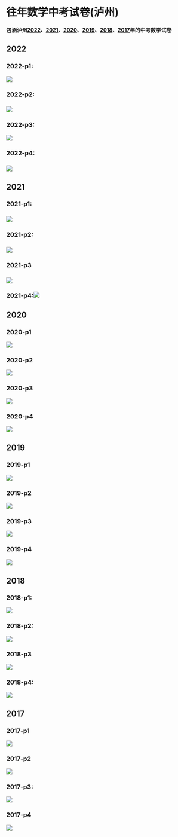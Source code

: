 # 往年数学中考试卷(泸州)

**包涵泸州[2022](/math/0-TestPaper.html#_2022)、[2021](/math/0-TestPaper.html#_2021)、[2020](/math/0-TestPaper.html#_2020)、[2019](/math/0-TestPaper.html#_2019)、[2018](/math/0-TestPaper.html#_2018)、[2017](/math/0-TestPaper.html#_2017)年的中考数学试卷**

## 2022

### 2022-p1:

![](https://p2.myzwq.com/i/PicGo/202301311127109.png)

### 2022-p2:

### ![](https://p2.myzwq.com/i/PicGo/202301311127040.png)

### 2022-p3:

![](https://p2.myzwq.com/i/PicGo/202301311128595.png)

### 2022-p4:

### ![](https://p2.myzwq.com/i/PicGo/202301311128812.png)

## 2021

### 2021-p1:

### ![](https://p2.myzwq.com/i/PicGo/202301311130240.jpg)

### 2021-p2:

### ![](https://p2.myzwq.com/i/PicGo/202301311130133.jpg)

### 2021-p3

### ![](https://p2.myzwq.com/i/PicGo/202301311130262.jpg)

### 2021-p4:![](https://p2.myzwq.com/i/PicGo/202301311130915.jpg)

## 2020

### 2020-p1

![](https://p2.myzwq.com/i/PicGo/202302011049579.png)

### 2020-p2

![](https://p2.myzwq.com/i/PicGo/202302011050362.png)

### 2020-p3

![](https://p2.myzwq.com/i/PicGo/202302011050992.png)
### 2020-p4

![](https://p2.myzwq.com/i/PicGo/202302011051039.png)

## 2019

### 2019-p1

![](https://p2.myzwq.com/i/PicGo/202302011057095.jpeg)

### 2019-p2

![](https://p2.myzwq.com/i/PicGo/202302011057842.jpeg)

### 2019-p3

![](https://p2.myzwq.com/i/PicGo/202302011057928.jpeg)

### 2019-p4

![](https://p2.myzwq.com/i/PicGo/202302011057938.jpeg)

## 2018

### 2018-p1:

![](https://p2.myzwq.com/i/PicGo/202301311135956.jpg)

### 2018-p2:

![](https://p2.myzwq.com/i/PicGo/202301311136214.jpg)

### 2018-p3

![](https://p2.myzwq.com/i/PicGo/202301311136634.jpg)

### 2018-p4:

![](https://p2.myzwq.com/i/PicGo/202301311136634.jpg)

## 2017

### 2017-p1

![](https://p2.myzwq.com/i/PicGo/202302011042713.jpg)

### 2017-p2

![](https://p2.myzwq.com/i/PicGo/202302011043603.jpg)

### 2017-p3:

![](https://p2.myzwq.com/i/PicGo/202302011043301.jpg)

### 2017-p4

![](https://p2.myzwq.com/i/PicGo/202302011044667.jpg)